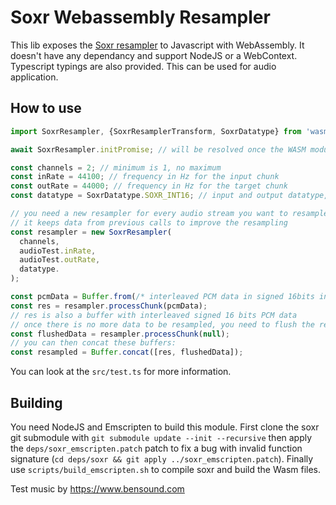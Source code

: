 # Soxr Webassembly Resampler

This lib exposes the [Soxr resampler](https://sourceforge.net/projects/soxr/) to Javascript with WebAssembly. It doesn't have any dependancy and support NodeJS or a WebContext. Typescript typings are also provided. This can be used for audio application.


## How to use

```js
import SoxrResampler, {SoxrResamplerTransform, SoxrDatatype} from 'wasm-audio-resampler';

await SoxrResampler.initPromise; // will be resolved once the WASM module has been compiled, before this you cannot call the SoxrResampler.processChunk method

const channels = 2; // minimum is 1, no maximum
const inRate = 44100; // frequency in Hz for the input chunk
const outRate = 44000; // frequency in Hz for the target chunk
const datatype = SoxrDatatype.SOXR_INT16; // input and output datatype, can be 0 = Float32, 1 = Float64, 2 = Int32, 3 = Int16

// you need a new resampler for every audio stream you want to resample
// it keeps data from previous calls to improve the resampling
const resampler = new SoxrResampler(
  channels,
  audioTest.inRate,
  audioTest.outRate,
  datatype.
);

const pcmData = Buffer.from(/* interleaved PCM data in signed 16bits int */);
const res = resampler.processChunk(pcmData);
// res is also a buffer with interleaved signed 16 bits PCM data
// once there is no more data to be resampled, you need to flush the resampler to get the last data in the internal buffer:
const flushedData = resampler.processChunk(null);
// you can then concat these buffers:
const resampled = Buffer.concat([res, flushedData]);
```

You can look at the `src/test.ts` for more information.

## Building

You need NodeJS and Emscripten to build this module. First clone the soxr git submodule with `git submodule update --init --recursive` then apply the `deps/soxr_emscripten.patch` patch to fix a bug with invalid function signature (`cd deps/soxr && git apply ../soxr_emscripten.patch`). Finally use `scripts/build_emscripten.sh` to compile soxr and build the Wasm files.

Test music by https://www.bensound.com
